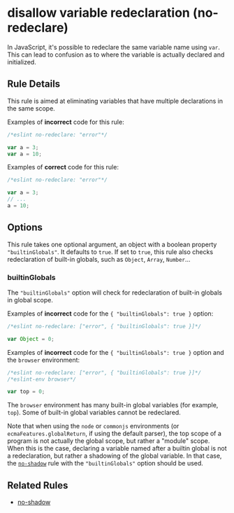 # disallow variable redeclaration (no-redeclare)

In JavaScript, it's possible to redeclare the same variable name using `var`. This can lead to confusion as to where the variable is actually declared and initialized.

## Rule Details

This rule is aimed at eliminating variables that have multiple declarations in the same scope.

Examples of **incorrect** code for this rule:

```js
/*eslint no-redeclare: "error"*/

var a = 3;
var a = 10;
```

Examples of **correct** code for this rule:

```js
/*eslint no-redeclare: "error"*/

var a = 3;
// ...
a = 10;
```

## Options

This rule takes one optional argument, an object with a boolean property `"builtinGlobals"`. It defaults to `true`.
If set to `true`, this rule also checks redeclaration of built-in globals, such as `Object`, `Array`, `Number`...

### builtinGlobals

The `"builtinGlobals"` option will check for redeclaration of built-in globals in global scope.

Examples of **incorrect** code for the `{ "builtinGlobals": true }` option:

```js
/*eslint no-redeclare: ["error", { "builtinGlobals": true }]*/

var Object = 0;
```

Examples of **incorrect** code for the `{ "builtinGlobals": true }` option and the `browser` environment:

```js
/*eslint no-redeclare: ["error", { "builtinGlobals": true }]*/
/*eslint-env browser*/

var top = 0;
```

The `browser` environment has many built-in global variables (for example, `top`). Some of built-in global variables cannot be redeclared.

Note that when using the `node` or `commonjs` environments (or `ecmaFeatures.globalReturn`, if using the default parser), the top scope of a program is not actually the global scope, but rather a "module" scope. When this is the case, declaring a variable named after a builtin global is not a redeclaration, but rather a shadowing of the global variable. In that case, the [`no-shadow`](no-shadow.md) rule with the `"builtinGlobals"` option should be used.

## Related Rules

* [no-shadow](no-shadow.md)
